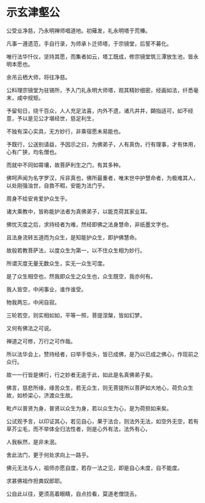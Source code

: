 # 示玄津壑公

公受业净慈，乃永明禅师唱道地。初薙发，礼永明塔于荒榛。

凡事一遵遗范，手自行录，为师承卜迁师塔，于宗镜堂，后誓不募化。

唯行法华忏仪，坚持其愿，而集者如云，塔工既成，修宗镜堂筑三潭放生池，皆永明本愿也。

余吊云栖大师，将往净慈。

公料理宗镜堂为驻锡所，予入门礼永明大师塔，观其精妙细密，经画如法，纤悉毫末，咸中规矩。

予留旬日，绕千百众，人人充足法喜，内外不遗，诸凡井井，頥指适可，如不经意，予以是见公才堪经世，慈足利生，

不独有深心实具，无方妙行，非乘宿愿未易能也。

予既行，公送别请益，予因示之曰，为佛弟子，人有真伪，行有理事，才有体用，心有广狭，均名僧也。

而就中不同如霄壤，故菩萨利生之门，有其多种。

佛呵声闻为名字罗汉，斥非真也，佛所最重者，唯末世中护慧命者，为极难其人，以处刚强浊世，自救不暇，安能为法门乎。

周身不给安肯爱护众生乎。

诸大乘教中，皆称能护法者为真佛弟子，以能克荷其家业耳。

佛忧灭度之后，求持经者为难，然经即佛之法身慧命，非纸墨文字也。

且法身流转五道而为众生，是知能护众生，即护佛慧命。

故般若教菩萨法，以度众生为第一，以不住众生相为妙行。

所谓灭度无量无数众生，实无一众生可度。

是了众生相空也，然我即众生之众生也，众生既空，我亦何有。

我人皆空，中闲事业，谁作谁受。

物我两忘，中闲自寂。

三轮若空，则实相如如，平等一照，菩提涅槃，皆如幻梦。

又何有佛法之可说。

禅道之可修，万行之可作哉。

所以法华会上，赞持经者，曰举手低头，皆已成佛，是乃以已成之佛心，作现前之众行。

故一一行皆是佛行，行之妙者无逾于此，如此是名真佛弟子矣。

佛言，慈悲所缘，缘苦众生，若无众生，则无菩提所以菩萨如大地心，荷负众生故，如桥梁心，济渡众生故。

毗卢以普贤为身，普贤以众生为身，若以众生为心，是为荷担如来矣。

公试观予言，以印证其心，若见自心，果于法合，则法外无法，如空外无空，若有草芥尘毛，而不举体全归法性者，则是心外有法，法外有心，

人我枞然，是非未泯。

舍此法门，更于何处求向上一路乎。

佛元无法与人，祖师亦愿自度，若存一法之见，即是自心未度，自不能度。

求甚佛祖作担粪奴郎耶。

公自此以往，更须高着眼睛，自点捡看，莫道老僧饶舌。